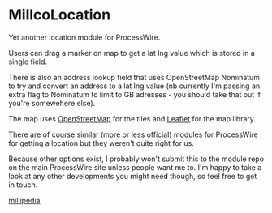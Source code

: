# MillcoLocation
Yet another location module for ProcessWire.

Users can drag a marker on map to get a lat lng value which is stored in a single field. 

There is also an address lookup field that uses OpenStreetMap Nominatum to try and convert an address to a lat lng value (nb currently I'm passing an extra flag to Nominatum to limit to GB adresses - you should take that out if you're somewehere else).

The map uses [OpenStreetMap](https://www.openstreetmap.org/) for the tiles and [Leaflet](https://leafletjs.com/) for the map library.

There are of course similar (more or less official) modules for ProcessWire for getting a location but they weren't quite right for us.

Because other options exist, I probably won't submit this to the module repo on the main ProcessWire site unless people want me to. I'm happy to take a look at any other developments you might need though, so feel free to get in touch.

[millipedia](https://millipedia.com/)